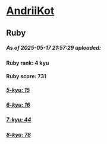 # [AndriiKot](https://www.codewars.com/users/AndriiKot) 
## Ruby

##### As of 2025-05-17 21:57:29 uploaded:

#### Ruby rank: 4 kyu

#### Ruby score: 731

##### [5-kyu: 15](https://github.com/AndriiKot/Ruby__CodeWars/tree/main/kyu-5)

##### [6-kyu: 16](https://github.com/AndriiKot/Ruby__CodeWars/tree/main/kyu-6)

##### [7-kyu: 44](https://github.com/AndriiKot/Ruby__CodeWars/tree/main/kyu-7)

##### [8-kyu: 78](https://github.com/AndriiKot/Ruby__CodeWars/tree/main/kyu-8)


